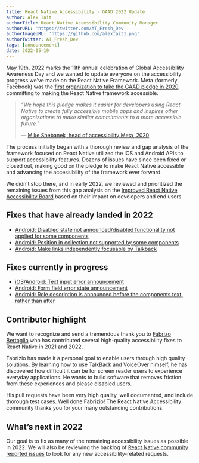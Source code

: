 ```yaml
---
title: React Native Accessibility - GAAD 2022 Update
author: Alex Tait
authorTitle: React Native Accessibility Community Manager
authorURL: 'https://twitter.com/AT_Fresh_Dev'
authorImageURL: 'https://github.com/alextait1.png'
authorTwitter: AT_Fresh_Dev
tags: [announcement]
date: 2022-05-19
---
```


May 19th, 2022 marks the 11th annual celebration of Global Accessibility Awareness Day and we wanted to update everyone on the accessibility progress we’ve made on the React Native Framework. Meta (formerly Facebook) was the [first organization to take the GAAD pledge in 2020](/blog/2021/03/08/GAAD-React-Native-Accessibility), committing to making the React Native framework accessible.

> _“We hope this pledge makes it easier for developers using React Native to create fully accessible mobile apps and inspires other organizations to make similar commitments to a more accessible future.”_
>
> — [Mike Shebanek, head of accessibility Meta, 2020](https://gaad.foundation/gaadpledge/)

The process initially began with a thorough review and gap analysis of the framework focused on React Native utilized the iOS and Android APIs to support accessibility features. Dozens of issues have since been fixed or closed out, making good on the pledge to make React Native accessible and advancing the accessibility of the framework ever forward.

We didn’t stop there, and in early 2022, we reviewed and prioritized the remaining issues from this gap analysis on the [Improved React Native Accessibility Board](https://github.com/facebook/react-native/projects/15) based on their impact on developers and end users.

## Fixes that have already landed in 2022

- [Android: Disabled state not announced/disabled functionality not applied for some components](https://github.com/facebook/react-native/issues/30840)
- [Android: Position in collection not supported by some components](https://github.com/facebook/react-native/issues/30977)
- [Android: Make links independently focusable by Talkback](https://github.com/facebook/react-native/pull/31757)

## Fixes currently in progress

- [iOS/Android: Text input error announcement](https://github.com/facebook/react-native/issues/30848)
- [Android: Form field error state announcement](https://github.com/facebook/react-native/issues/30859)
- [Android: Role description is announced before the components text, rather than after](https://github.com/facebook/react-native/issues/31042)

## Contributor highlight

<!-- alex disable he-she herself-himself her-him -->

We want to recognize and send a tremendous thank you to [Fabrizo Bertoglio](https://github.com/fabriziobertoglio1987) who has contributed several high-quality accessibility fixes to React Native in 2021 and 2022.

Fabrizio has made it a personal goal to enable users through high quality solutions. By learning how to use TalkBack and VoiceOver himself, he has discovered how difficult it can be for screen reader users to experience everyday applications. He wants to build software that removes friction from these experiences and please disabled users.

His pull requests have been very high quality, well documented, and include thorough test cases. Well done Fabrizio! The React Native Accessibility community thanks you for your many outstanding contributions.

<!-- alex enable he-she herself-himself her-him -->

## What’s next in 2022

Our goal is to fix as many of the remaining accessibility issues as possible in 2022. We will also be reviewing the backlog of [React Native community reported issues](https://github.com/facebook/react-native/issues) to look for any new accessibility-related requests.
